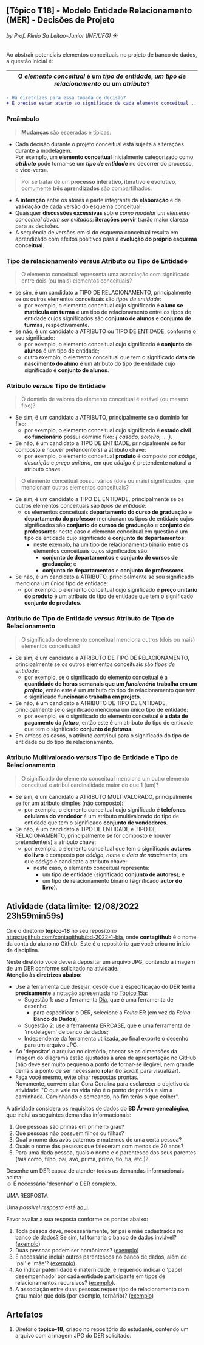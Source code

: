 ## [Tópico T18] - Modelo Entidade Relacionamento (MER) - Decisões de Projeto
###### *by Prof. Plinio Sa Leitao-Junior (INF/UFG)* &#9728;

Ao abstrair potenciais elementos conceituais no projeto de banco de dados, a questão inicial é:

| **O *elemento conceitual* é um *tipo de entidade*, *um tipo de relacionamento* ou um *atributo*?** |
| -------------------------------------------------------------------------------------------------- |

```diff
- Há diretrizes para essa tomada de decisão?
+ É preciso estar atento ao significado de cada elemento conceitual ...
```

### Preâmbulo

>**Mudanças** são esperadas e típicas:
- Cada decisão durante o projeto conceitual está sujeita a alterações durante a modelagem.<br>
Por exemplo, um **elemento conceitual** inicialmente categorizado como ***atributo*** pode tornar-se um ***tipo de entidade*** no decorrer do processo, e vice-versa.

>Por se tratar de um **processo interativo, iterativo e evolutivo**, comumente **três aprendizados** são compartilhados:
- A **interação** entre os atores é parte integrante da **elaboração** e da **validação** de cada versão do esquema conceitual.
- Quaisquer **discussões excessivas** sobre *como modelar um elemento conceitual devem ser evitadas*: **iterações porvir** trarão maior clareza para as decisões.
- A sequência de versões em si do esquema conceitual resulta em aprendizado com efeitos positivos para a **evolução do próprio esquema conceitual**.

### Tipo de relacionamento **versus** Atributo ou Tipo de Entidade

> O elemento conceitual representa uma associação com significado entre dois (ou mais) elementos conceituais?
- se sim, é um candidato a TIPO DE RELACIONAMENTO, principalmente se os outros elementos conceituais são *tipos de entidade*:
  - por exemplo, o elemento conceitual cujo significado é **aluno se matricula em turma** é um tipo de relacionamento entre os tipos de entidade cujos significados são **conjunto de alunos** e **conjunto de turmas**, respectivamente.
- se não, é um candidato a ATRIBUTO ou TIPO DE ENTIDADE, conforme o seu significado:
  - por exemplo, o elemento conceitual cujo significado é **conjunto de alunos** é um tipo de entidade;
  - outro exemplo, o elemento conceitual que tem o significado **data de nascimento do aluno** é um atributo do tipo de entidade cujo significado é **conjunto de alunos**.

### Atributo *versus* Tipo de Entidade

> O domínio de valores do elemento conceitual é estável (ou mesmo fixo)?
- Se sim, é um candidato a ATRIBUTO, principalmente se o domínio for fixo:
  - por exemplo, o elemento conceitual cujo significado é **estado civil do funcionário** possui domínio fixo: *&#123; casado, solteiro, ... &#125;*.
- Se não, é um candidato a TIPO DE ENTIDADE, principalmente se for composto e houver pretendente(s) a atributo chave:
  - por exemplo, o elemento conceitual **produto** é composto por _código_, _descrição_ e _preço unitário_, em que _código_ é pretendente natural a atributo chave.

> O elemento conceitual possui vários (dois ou mais) significados, que mencionam outros elementos conceituais?
- Se sim, é um candidato a TIPO DE ENTIDADE, principalmente se os outros elementos conceituais são *tipos de entidade*:
  - os elementos conceituais **departamento do curso de graduação** e **departamento do professor** mencionam os tipos de entidade cujos significados são **conjunto de cursos de graduação** e **conjunto de professores**: neste caso o elemento conceitual em questão é um tipo de entidade cujo significado é **conjunto de departamentos**:
    - neste exemplo, há um tipo de relacionamento binário entre os elementos conceituais cujos significados são:
      - **conjunto de departamentos** e **conjunto de cursos de graduação**; e
      - **conjunto de departamentos** e **conjunto de professores**.
- Se não, é um candidato a ATRIBUTO, principalmente se seu significado menciona um único tipo de entidade:
  - por exemplo, o elemento conceitual cujo significado é **preço unitário do produto** é um atributo do tipo de entidade que tem o significado **conjunto de produtos**.

### Atributo de Tipo de Entidade *versus* Atributo de Tipo de Relacionamento

> O significado do elemento conceitual menciona outros (dois ou mais) elementos conceituais?
- Se sim, é um candidato a ATRIBUTO DE TIPO DE RELACIONAMENTO, principalmente se os outros elementos conceituais são *tipos de entidade*:
  - por exemplo, se o significado do elemento conceitual é a **quantidade de horas semanais que um *funcionário* trabalha em um *projeto***, então este é um atributo do tipo de relacionamento que tem o significado **funcionário trabalha em projeto**.
- Se não, é um candidato a ATRIBUTO DE TIPO DE ENTIDADE, principalmente se o significado menciona um único tipo de entidade:
  - por exemplo, se o significado do elemento conceitual é **a data de pagamento da *fatura***, então este é um atributo do tipo de entidade que tem o significado **conjunto de *faturas***.
- Em ambos os casos, o atributo contribui para o significado do tipo de entidade ou do tipo de relacionamento.

### Atributo Multivalorado *versus* Tipo de Entidade e Tipo de Relacionamento

> O significado do elemento conceitual menciona um outro elemento conceitual e atribui cardinalidade maior do que 1 (um)?
- Se sim, é um candidato a ATRIBUTO MULTIVALORADO, principalmente se for um atributo simples (não composto):
  - por exemplo, o elemento conceitual cujo significado é **telefones celulares do vendedor** é um atributo multivalorado do tipo de entidade que tem o significado **conjunto de vendedores**.
- Se não, é um candidato a TIPO DE ENTIDADE e TIPO DE RELACIONAMENTO, principalmente se for composto e houver pretendente(s) a atributo chave:
  - por exemplo, o elemento conceitual que tem o significado **autores do livro** é composto por _código_, _nome_ e _data de nascimento_, em que _código_ é candidato a atributo chave:
    - neste caso, o elemento conceitual representa:
      - um tipo de entidade (significado **conjunto de autores**); e 
      - um tipo de relacionamento binário (significado **autor do livro**).

## Atividade (data limite: **12/08/2022 23h59min59s**)

Crie o diretório **topico-18** no seu repositório https://github.com/contagithub/bd-2022-1-bia, onde **contagithub** é o nome da conta do aluno no Github. Este é o repositório que você criou no início da disciplina.

Neste diretório você deverá depositar um arquivo JPG, contendo a imagem de um DER conforme solicitado na atividade.<br>
**Atenção às diretrizes abaixo**:
- Use a ferramenta que desejar, desde que a especificação do DER tenha **precisamente** a notação apresentada no [Tópico 15a](./topico-15a.md):
  - Sugestão 1: use a ferramenta [Dia](http://dia-installer.de/), que é uma ferramenta de desenho:
    - para especificar o DER, selecione a *Folha* **ER** (em vez da *Folha* **Banco de Dados**);
  - Sugestão 2: use a ferramenta [ERRCASE](https://sites.google.com/a/cin.ufpe.br/eercase/), que é uma ferramenta de 'modelagem' de banco de dados;
  - Independente da ferramenta utilizada, ao final exporte o desenho para um arquivo JPG.
- Ao 'depositar' o arquivo no diretório, checar se as dimensões da imagem do diagrama estão ajustadas à area de apresentação no GitHub (não deve ser muito pequeno a ponto de tornar-se ilegível, nem grande demais a ponto de ser necessário **rolar** (*to scroll*) para visualizar).
- Faça você mesmo, evite olhar respostas prontas.<br> Novamente, convém citar Cora Coralina para esclarecer o objetivo da atividade: "O que vale na vida não é o ponto de partida e sim a caminhada. Caminhando e semeando, no fim terás o que colher".

A atividade considera os requisitos de dados do **BD Árvore genealógica**, que inclui as seguintes demandas informacionais:
1. Que pessoas são primas em primeiro grau?
1. Que pessoas não possuem filhos ou filhas?
1. Qual o nome dos avós paternos e maternos de uma certa pessoa?
1. Quais o nome das pessoas que faleceram com menos de 20 anos?
1. Para uma dada pessoa, quais o nome e o parentesco dos seus parentes (tais como, filho, pai, avó, prima, primo, tio, tia, etc.)?

Desenhe um DER capaz de atender todas as demandas informacionais acima:<br>
&#9786; É necessário 'desenhar' o DER completo.

UMA RESPOSTA

Uma _possível resposta_ está [aqui](https://github.com/GabrielvanderSchmidt/bd-2022-1-bia/blob/main/topico-18/t%C3%B3pico-18.jpg).

Favor avaliar a sua resposta conforme os pontos abaixo:<br>
1. Toda pessoa deve, necessariamente, ter pai e mãe cadastrados no banco de dados? Se sim, tal tornaria o banco de dados inviável? ([exemplo](https://github.com/ArthurJung/bd-2022-1-bia/blob/main/topico-18/Diagrama1.jpg))
1. Duas pessoas podem ser homônimas? ([exemplo](https://github.com/cachops/bd-2022-1-bia/blob/main/topico-18/DER.jpg))
1. É necessário incluir outros parentescos no banco de dados, além de 'pai' e 'mãe'? ([exemplo](https://github.com/alexandreacff/bd-2022-1-bia/blob/main/T%C3%B3pico%2018/T%C3%B3pico%2018.jpeg))
1. Ao indicar paternidade e maternidade, é requerido indicar o 'papel desempenhado' por cada entidade participante em tipos de relacionamentos recursivos? ([exemplo](https://github.com/cachops/bd-2022-1-bia/blob/main/topico-18/DER.jpg)).
1. A associação entre duas pessoas requer tipo de relacionamento com grau maior que dois (por exemplo, ternário)? ([exemplo](https://github.com/DecivanDamascenoAraujoFilho/bd-2022-1-bia/blob/main/topico-18/topico_18.png))


## Artefatos

1. Diretório **topico-18**, criado no repositório do estudante, contendo um arquivo com a imagem JPG do DER solicitado.
